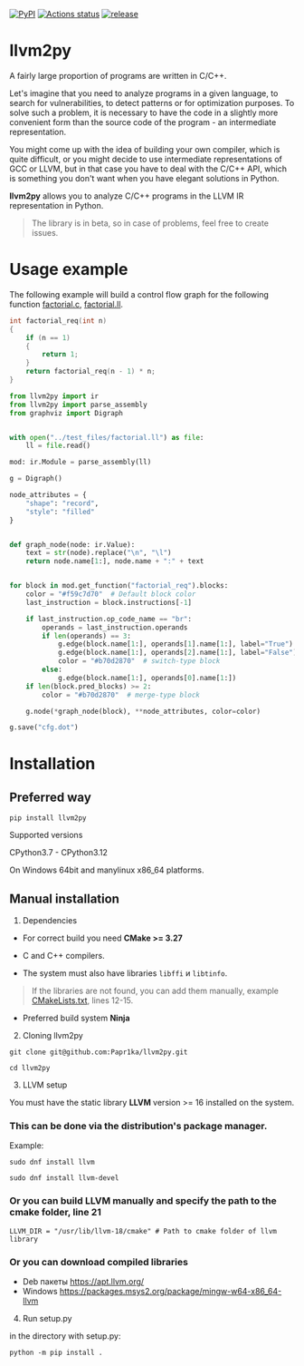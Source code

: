 [![PyPI](https://img.shields.io/pypi/v/llvm2py.svg)](https://pypi.python.org/pypi/llvm2py)
[![Actions status](https://github.com/Papr1ka/llvm2py/actions/workflows/main.yml/badge.svg?branch=main)](https://github.com/Papr1ka/llvm2py/actions/workflows/main.yml)
[![release](https://img.shields.io/github/v/release/Papr1ka/llvm2py.svg?label=release)](https://github.com/Papr1ka/llvm2py/releases)


# llvm2py

A fairly large proportion of programs are written in C/C++.

Let's imagine that you need to analyze programs in a given language, to search for vulnerabilities, to detect patterns or for optimization purposes.
To solve such a problem, it is necessary to have the code in a slightly more convenient form than the source code of the program - an intermediate representation.

You might come up with the idea of building your own compiler, which is quite difficult, or you might decide to use intermediate representations of GCC or LLVM, but in that case you have to deal with the C/C++ API, which is something you don't want when you have elegant solutions in Python.

**llvm2py** allows you to analyze C/C++ programs in the LLVM IR representation in Python.

> The library is in beta, so in case of problems, feel free to create issues.


# Usage example

The following example will build a control flow graph for the following function [factorial.c](./test_files/factorial.c), [factorial.ll](./test_files/factorial.ll).

```cpp
int factorial_req(int n)
{
    if (n == 1)
    {
        return 1;
    }
    return factorial_req(n - 1) * n;
}
```

```python
from llvm2py import ir
from llvm2py import parse_assembly
from graphviz import Digraph


with open("../test_files/factorial.ll") as file:
    ll = file.read()

mod: ir.Module = parse_assembly(ll)

g = Digraph()

node_attributes = {
    "shape": "record",
    "style": "filled"
}


def graph_node(node: ir.Value):
    text = str(node).replace("\n", "\l")
    return node.name[1:], node.name + ":" + text


for block in mod.get_function("factorial_req").blocks:
    color = "#f59c7d70"  # Default block color
    last_instruction = block.instructions[-1]

    if last_instruction.op_code_name == "br":
        operands = last_instruction.operands
        if len(operands) == 3:
            g.edge(block.name[1:], operands[1].name[1:], label="True")
            g.edge(block.name[1:], operands[2].name[1:], label="False")
            color = "#b70d2870"  # switch-type block
        else:
            g.edge(block.name[1:], operands[0].name[1:])
    if len(block.pred_blocks) >= 2:
        color = "#b70d2870"  # merge-type block

    g.node(*graph_node(block), **node_attributes, color=color)

g.save("cfg.dot")
```

# Installation

## Preferred way

`pip install llvm2py`

Supported versions

CPython3.7 - CPython3.12

On Windows 64bit and manylinux x86_64 platforms.

## Manual installation

1. Dependencies

* For correct build you need **CMake >= 3.27**

* C and C++ compilers.

* The system must also have libraries `libffi` и `libtinfo`.

> If the libraries are not found, you can add them manually, example [CMakeLists.txt](./CMakeLists.txt), lines 12-15.

* Preferred build system **Ninja**

2. Cloning llvm2py

`git clone git@github.com:Papr1ka/llvm2py.git`

`cd llvm2py`

3. LLVM setup

You must have the static library **LLVM** version >= 16 installed on the system.

### This can be done via the distribution's package manager.

Example:

`sudo dnf install llvm`

`sudo dnf install llvm-devel`

### Or you can build LLVM manually and specify the path to the cmake folder, line 21

`LLVM_DIR = "/usr/lib/llvm-18/cmake" # Path to cmake folder of llvm library`

### Or you can download compiled libraries

* Deb пакеты https://apt.llvm.org/
* Windows https://packages.msys2.org/package/mingw-w64-x86_64-llvm

4. Run setup.py

in the directory with setup.py:

`python -m pip install .`
